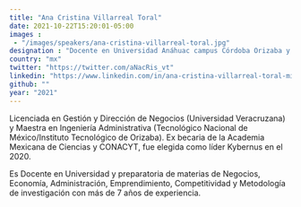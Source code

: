 ```yaml
---
title: "Ana Cristina Villarreal Toral"
date: 2021-10-22T15:20:01-05:00
images : 
 - "/images/speakers/ana-cristina-villarreal-toral.jpg"
designation : "Docente en Universidad Anáhuac campus Córdoba Orizaba y Universidad IDEA de Oriente en Orizaba Veracriz"
country: "mx"
twitter: "https://twitter.com/aNacRis_vt"
linkedin: "https://www.linkedin.com/in/ana-cristina-villarreal-toral-misscanvas/?originalSubdomain=mx"
github: ""
year: "2021"
---
```


Licenciada en Gestión y Dirección de Negocios (Universidad Veracruzana) y Maestra en Ingeniería Administrativa (Tecnológico Nacional de México/Instituto Tecnológico de Orizaba). Ex becaria de la Academia Mexicana de Ciencias y CONACYT, fue elegida como líder Kybernus en el 2020.

Es Docente en Universidad y preparatoria de materias de Negocios, Economía, Administración, Emprendimiento, Competitividad y Metodología de investigación con más de 7 años de experiencia.

